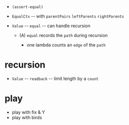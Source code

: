 - `(assert-equal)`

- `EqualCtx` -- with `parentPairs` `leftParents` `rightParents`

- `Value` -- `equal` -- can handle recursion

  - (A) `equal` records the `path` during recursion

    - one lambda counts an `edge` of the `path`

# recursion

- `Value` -- `readback` -- limit length by a `count`

# play

- play with fix & Y
- play with birds

